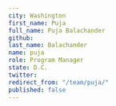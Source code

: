 ```yaml
---
city: Washington
first_name: Puja
full_name: Puja Balachander
github: 
last_name: Balachander
name: puja
role: Program Manager
state: D.C.
twitter: 
redirect_from: "/team/puja/"
published: false
---
```


